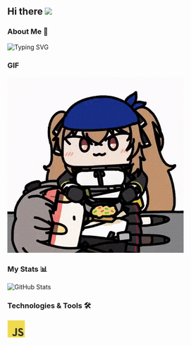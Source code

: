 ## Hi there <img src="https://media.giphy.com/media/hvRJCLFzcasrR4ia7z/giphy.gif" width="25px">


### About Me 🚀
![Typing SVG](https://readme-typing-svg.herokuapp.com?font=Fira+Code&pause=1000&width=435&lines=Full+Stack+Developer;Always+learning+new+things)

### GIF
![GIF](./gif/9uw0qxjreyqe1.gif)

### My Stats 📊
![GitHub Stats](https://github-readme-stats.vercel.app/api?username=tranbinhminh1403&show_icons=true&theme=radical)

### Technologies & Tools 🛠️
<p align="left">
<img src="https://raw.githubusercontent.com/devicons/devicon/master/icons/javascript/javascript-original.svg" alt="javascript" width="40" height="40"/>
<!-- Add more technology icons as needed -->
</p>

<!-- ### Connect with me 🤝
[![LinkedIn](https://img.shields.io/badge/-LinkedIn-blue?style=flat-square&logo=Linkedin&logoColor=white&link=YOUR_LINKEDIN_URL)](YOUR_LINKEDIN_URL) -->
